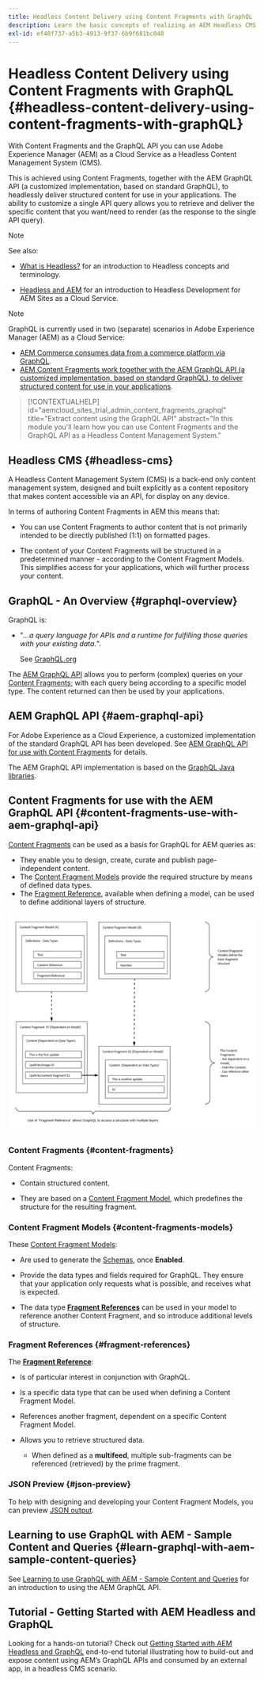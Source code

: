 ```yaml
---
title: Headless Content Delivery using Content Fragments with GraphQL
description: Learn the basic concepts of realizing an AEM Headless CMS using Content Fragments with GraphQL for headless content delivery.
exl-id: ef48f737-a5b3-4913-9f37-6b9f681bc048
---
```

# Headless Content Delivery using Content Fragments with GraphQL {#headless-content-delivery-using-content-fragments-with-graphQL}

With Content Fragments and the GraphQL API you can use Adobe Experience Manager (AEM) as a Cloud Service as a Headless Content Management System (CMS). 

This is achieved using Content Fragments, together with the AEM GraphQL API (a customized implementation, based on standard GraphQL), to headlessly deliver structured content for use in your applications. The ability to customize a single API query allows you to retrieve and deliver the specific content that you want/need to render (as the response to the single API query).

>[!NOTE]
>
>See also:
>
>* [What is Headless?](/help/headless/what-is-headless.md) for an introduction to Headless concepts and terminology.
>
>* [Headless and AEM](/help/headless/introduction.md) for an introduction to Headless Development for AEM Sites as a Cloud Service.

>[!NOTE]
>
>GraphQL is currently used in two (separate) scenarios in Adobe Experience Manager (AEM) as a Cloud Service:
>
>* [AEM Commerce consumes data from a commerce platform via GraphQL](/help/commerce-cloud/integrating/magento.md).
>* [AEM Content Fragments work together with the AEM GraphQL API (a customized implementation, based on standard GraphQL), to deliver structured content for use in your applications](/help/headless/graphql-api/content-fragments.md).

>[!CONTEXTUALHELP]
>id="aemcloud_sites_trial_admin_content_fragments_graphql"
>title="Extract content using the GraphQL API"
>abstract="In this module you'll learn how you can use Content Fragments and the GraphQL API as a Headless Content Management System."

## Headless CMS {#headless-cms}

A Headless Content Management System (CMS) is a back-end only content management system, designed and built explicitly as a content repository that makes content accessible via an API, for display on any device.

In terms of authoring Content Fragments in AEM this means that:

* You can use Content Fragments to author content that is not primarily intended to be directly published (1:1) on formatted pages.

* The content of your Content Fragments will be structured in a predetermined manner - according to the Content Fragment Models. This simplifies access for your applications, which will further process your content. 

## GraphQL - An Overview {#graphql-overview}

GraphQL is:

* "*...a query language for APIs and a runtime for fulfilling those queries with your existing data.*". 

  See [GraphQL.org](https://graphql.org)

The [AEM GraphQL API](#aem-graphql-api) allows you to perform (complex) queries on your [Content Fragments](/help/sites-cloud/administering/content-fragments/content-fragments.md); with each query being according to a specific model type. The content returned can then be used by your applications. 

## AEM GraphQL API {#aem-graphql-api}

For Adobe Experience as a Cloud Experience, a customized implementation of the standard GraphQL API has been developed. See [AEM GraphQL API for use with Content Fragments](/help/headless/graphql-api/content-fragments.md) for details. 

The AEM GraphQL API implementation is based on the [GraphQL Java libraries](https://graphql.org/code/#java).

## Content Fragments for use with the AEM GraphQL API {#content-fragments-use-with-aem-graphql-api}

[Content Fragments](#content-fragments) can be used as a basis for GraphQL for AEM queries as:

* They enable you to design, create, curate and publish page-independent content.
* The [Content Fragment Models](#content-fragments-models) provide the required structure by means of defined data types.
* The [Fragment Reference](#fragment-references), available when defining a model, can be used to define additional layers of structure.

![Content Fragments for use with GraphQL](assets/cfm-nested-01.png "Content Fragments for use with GraphQL")

### Content Fragments {#content-fragments}

Content Fragments:

* Contain structured content.

* They are based on a [Content Fragment Model](#content-fragments-models), which predefines the structure for the resulting fragment.
  
### Content Fragment Models {#content-fragments-models}

These [Content Fragment Models](/help/sites-cloud/administering/content-fragments/content-fragments-models.md):

* Are used to generate the [Schemas](https://graphql.org/learn/schema/), once **Enabled**.

* Provide the data types and fields required for GraphQL. They ensure that your application only requests what is possible, and receives what is expected.

* The data type **[Fragment References](#fragment-references)** can be used in your model to reference another Content Fragment, and so introduce additional levels of structure.

### Fragment References {#fragment-references}

The **[Fragment Reference](/help/sites-cloud/administering/content-fragments/content-fragments-models.md#fragment-reference-nested-fragments)**:

* Is of particular interest in conjunction with GraphQL.

* Is a specific data type that can be used when defining a Content Fragment Model.

* References another fragment, dependent on a specific Content Fragment Model.

* Allows you to retrieve structured data.

  * When defined as a **multifeed**, multiple sub-fragments can be referenced (retrieved) by the prime fragment.

### JSON Preview {#json-preview}

To help with designing and developing your Content Fragment Models, you can preview [JSON output](/help/sites-cloud/administering/content-fragments/content-fragments-json-preview.md).

## Learning to use GraphQL with AEM - Sample Content and Queries {#learn-graphql-with-aem-sample-content-queries}

See [Learning to use GraphQL with AEM - Sample Content and Queries](/help/headless/graphql-api/sample-queries.md) for an introduction to using the AEM GraphQL API.

## Tutorial - Getting Started with AEM Headless and GraphQL

Looking for a hands-on tutorial? Check out [Getting Started with AEM Headless and GraphQL](https://experienceleague.adobe.com/docs/experience-manager-learn/getting-started-with-aem-headless/graphql/overview.html) end-to-end tutorial illustrating how to build-out and expose content using AEM’s GraphQL APIs and consumed by an external app, in a headless CMS scenario.

